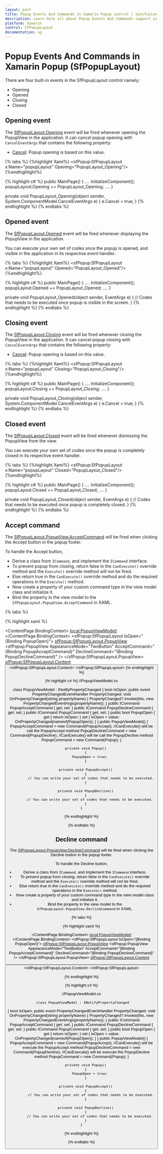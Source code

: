 ```yaml
---
layout: post
title: Popup Events And Commands in Xamarin Popup control | Syncfusion
description: Learn here all about Popup Events And Commands support in Syncfusion Xamarin Popup (SfPopupLayout) control and more.
platform: Xamarin
control: SfPopupLayout
documentation: ug
--- 
```


# Popup Events And Commands in Xamarin Popup (SfPopupLayout)

There are four built-in events in the SfPopupLayout control namely:

* Opening
* Opened
* Closing
* Closed

## Opening event

The [SfPopupLayout.Opening](https://help.syncfusion.com/cr/xamarin/Syncfusion.XForms.PopupLayout.SfPopupLayout.html) event will be fired whenever opening the PopupView in the application. It can cancel popup opening with `CancelEventArgs` that contains the following property:

* [Cancel](https://msdn.microsoft.com/query/dev14.query?appId=Dev14IDEF1&l=EN-US&k=k(System.ComponentModel.CancelEventArgs.Cancel)&rd=true): Popup opening is based on this value.

{% tabs %}
{%highlight Xaml%}
<sfPopup:SfPopupLayout x:Name="popupLayout" Opening="PopupLayout_Opening"/>
{%endhighlight%}

{% highlight c# %}
public MainPage()
{
    ....
    InitializeComponent();
    popupLayout.Opening += PopupLayout_Opening;
    ....
}

private void PopupLayout_Opening(object sender, System.ComponentModel.CancelEventArgs e)
{
    e.Cancel = true;
}
{% endhighlight %}
{% endtabs %}

## Opened event

The [SfPopupLayout.Opened](https://help.syncfusion.com/cr/xamarin/Syncfusion.XForms.PopupLayout.SfPopupLayout.html) event will be fired whenever displaying the PopupView in the application.

You can execute your own set of codes once the popup is opened, and visible in the application in its respective event handler.

{% tabs %}
{%highlight Xaml%}
<sfPopup:SfPopupLayout x:Name="popupLayout" 
Opened="PopupLayout_Opened"/>
{%endhighlight%}

{% highlight c# %}
public MainPage()
{
    ....
    InitializeComponent();
    popupLayout.Opened += PopupLayout_Opened;
    ....
}

private void PopupLayout_Opened(object sender, EventArgs e)
{
   // Codes that needs to be executed once popup is visible in the screen.
}
{% endhighlight %}
{% endtabs %}

## Closing event

The [SfPopupLayout.Closing](https://help.syncfusion.com/cr/xamarin/Syncfusion.XForms.PopupLayout.SfPopupLayout.html) event will be fired whenever closing the PopupView in the application. It can cancel popup closing with `CancelEventArgs` that contains the following property:

* [Cancel](https://msdn.microsoft.com/query/dev14.query?appId=Dev14IDEF1&l=EN-US&k=k(System.ComponentModel.CancelEventArgs.Cancel)&rd=true): Popup opening is based on this value.

{% tabs %}
{%highlight Xaml%}
<sfPopup:SfPopupLayout x:Name="popupLayout"  Closing="PopupLayout_Closing"/>
{%endhighlight%}

{% highlight c# %}
public MainPage()
{
    ....
    InitializeComponent();
    popupLayout.Closing += PopupLayout_Closing;
    ....
}

private void PopupLayout_Closing(object sender, System.ComponentModel.CancelEventArgs e)
{
    e.Cancel = true;
}
{% endhighlight %}
{% endtabs %}

## Closed event

The [SfPopupLayout.Closed](https://help.syncfusion.com/cr/xamarin/Syncfusion.XForms.PopupLayout.SfPopupLayout.html) event will be fired whenever dismissing the PopupView from the view.

You can execute your own set of codes once the popup is completely closed in its respective event handler.

{% tabs %}
{%highlight Xaml%}
<sfPopup:SfPopupLayout x:Name="popupLayout" Closed="PopupLayout_Closed"/>
{%endhighlight%}

{% highlight c# %}
public MainPage()
{
    ....
    InitializeComponent();
    popupLayout.Closed += PopupLayout_Closed;
    ....
}

private void PopupLayout_Closed(object sender, EventArgs e)
{
    // Codes that needs to be executed once popup is completely closed.
}
{% endhighlight %}
{% endtabs %}

## Accept command

The [SfPopupLayout.PopupView.AcceptCommand](https://help.syncfusion.com/cr/xamarin/Syncfusion.XForms.PopupLayout.PopupView.html#Syncfusion_XForms_PopupLayout_PopupView_AcceptCommand) will be fired when clicking the Accept button in the popup footer.

To handle the Accept button,

* Derive a class from `ICommand`, and implement the `ICommand` interface.
* To prevent popup from closing, return false in the `CanExecute()` override method and the `Execute()` override method will not be fired.
* Else return true in the `CanExecute()` override method and do the required operations in the `Execute()` method.
* Now create a property of your custom command type in the view model class and initialize it.
* Bind the property in the view model to the `SfPopupLayout.PopupView.AcceptCommand` in XAML.

{% tabs %}

{% highlight xaml %}
<?xml version="1.0" encoding="utf-8" ?>
<ContentPage xmlns="http://xamarin.com/schemas/2014/forms"
             xmlns:x="http://schemas.microsoft.com/winfx/2009/xaml"
             xmlns:local="clr-namespace:Popup"
             xmlns:sfPopup="clr-namespace:Syncfusion.XForms.PopupLayout;assembly=Syncfusion.SfPopupLayout.XForms"
             x:Class="Popup.MainPage">
    <ContentPage.BindingContext>
        <local:PopupViewModel/>
    </ContentPage.BindingContext>
    <sfPopup:SfPopupLayout IsOpen="{Binding PopupOpen}">
        <sfPopup:SfPopupLayout.PopupView>
            <sfPopup:PopupView AppearanceMode="TwoButton"
                          AcceptCommand="{Binding PopupAcceptCommand}"
                        DeclineCommand="{Binding PopupDeclineCommand}"   />
        </sfPopup:SfPopupLayout.PopupView>
        <sfPopup:SfPopupLayout.Content>
            <StackLayout>
                    <Button  Text="ClickToShowPopup" 
               VerticalOptions="Center"   HorizontalOptions="Center" Command="{Binding PopupCommand}" />
                </StackLayout>
            </sfPopup:SfPopupLayout.Content>
 </sfPopup:SfPopupLayout>
</ContentPage>
{% endhighlight %}

{% highlight c# %}
 //PopupViewModel.cs

 class PopupViewModel : INotifyPropertyChanged
{
        bool isOpen;
        public event PropertyChangedEventHandler PropertyChanged;
        void OnPropertyChanged(string propertyName)
        {
            PropertyChanged?.Invoke(this, new PropertyChangedEventArgs(propertyName));
        }
        public ICommand PopupAcceptCommand { get; set; }
        public ICommand PopupDeclineCommand { get; set; }
        public ICommand PopupCommand { get; set; }
        public bool PopupOpen {
            get { return isOpen; }
            set
            {
                isOpen = value;
                OnPropertyChanged(nameof(PopupOpen));
            } }
        public PopupViewModel()
        {
            PopupAcceptCommand = new Command(PopupAccept); //CanExecute() will be call the PopupAccept method
            PopupDeclineCommand = new Command(PopupDecline); //CanExecute() will be call the PopupDecline method
            PopupCommand = new Command(Popup);
        }

        private void Popup()
        {
            PopupOpen = true;
        }

        private void PopupAccept()
        {
             // You can write your set of codes that needs to be executed.
        }

        private void PopupDecline()
        {
            // You can write your set of codes that needs to be executed.
        }
    }
{% endhighlight %}

{% endtabs %}

## Decline command

The [SfPopupLayout.PopupView.DeclineCommand](https://help.syncfusion.com/cr/xamarin/Syncfusion.XForms.PopupLayout.PopupView.html#Syncfusion_XForms_PopupLayout_PopupView_DeclineCommand) will be fired when clicking the Decline button in the popup footer. 

To handle the Decline button,

* Derive a class from `ICommand`, and implement the `ICommand` interface.
* To prevent popup from closing, return false in the `CanExecute()` override method and the `Execute()` override method will not be fired.
* Else return true in the `CanExecute()` override method and do the required operations in the `Execute()` method.
* Now create a property of your custom command type in the view model class and initialize it.
* Bind the property in the view model to the `SfPopupLayout.PopupView.DeclineCommand` in XAML.

{% tabs %}

{% highlight xaml %}

<?xml version="1.0" encoding="utf-8" ?>
<ContentPage xmlns="http://xamarin.com/schemas/2014/forms"
             xmlns:x="http://schemas.microsoft.com/winfx/2009/xaml"
             xmlns:local="clr-namespace:Popup"
             xmlns:sfPopup="clr-namespace:Syncfusion.XForms.PopupLayout;assembly=Syncfusion.SfPopupLayout.XForms"
             x:Class="Popup.MainPage">
    <ContentPage.BindingContext>
        <local:PopupViewModel/>
    </ContentPage.BindingContext>
    <sfPopup:SfPopupLayout IsOpen="{Binding PopupOpen}">
        <sfPopup:SfPopupLayout.PopupView>
            <sfPopup:PopupView AppearanceMode="TwoButton"
                          AcceptCommand="{Binding PopupAcceptCommand}"
                        DeclineCommand="{Binding PopupDeclineCommand}"   />
        </sfPopup:SfPopupLayout.PopupView>
        <sfPopup:SfPopupLayout.Content>
            <StackLayout>
                    <Button  Text="ClickToShowPopup" 
               VerticalOptions="Center"   HorizontalOptions="Center" Command="{Binding PopupCommand}" />
                </StackLayout>
            </sfPopup:SfPopupLayout.Content>
 </sfPopup:SfPopupLayout>
</ContentPage>


{% endhighlight %}

{% highlight c# %}

 //PopupViewModel.cs
 
     class PopupViewModel : INotifyPropertyChanged
{
        bool isOpen;
        public event PropertyChangedEventHandler PropertyChanged;
        void OnPropertyChanged(string propertyName)
        {
            PropertyChanged?.Invoke(this, new PropertyChangedEventArgs(propertyName));
        }
        public ICommand PopupAcceptCommand { get; set; }
        public ICommand PopupDeclineCommand { get; set; }
        public ICommand PopupCommand { get; set; }
        public bool PopupOpen {
            get { return isOpen; }
            set
            {
                isOpen = value;
                OnPropertyChanged(nameof(PopupOpen));
            } }
        public PopupViewModel()
        {
            PopupAcceptCommand = new Command(PopupAccept); //CanExecute() will be execute the PopupAccept method
            PopupDeclineCommand = new Command(PopupDecline); //CanExecute() will be execute the PopupDecline method
            PopupCommand = new Command(Popup);
        }

        private void Popup()
        {
            PopupOpen = true;
        }

        private void PopupAccept()
        {
             // You can write your set of codes that needs to be executed.
        }

        private void PopupDecline()
        {
            // You can write your set of codes that needs to be executed.
        }
    }
{% endhighlight %}

{% endtabs %}
